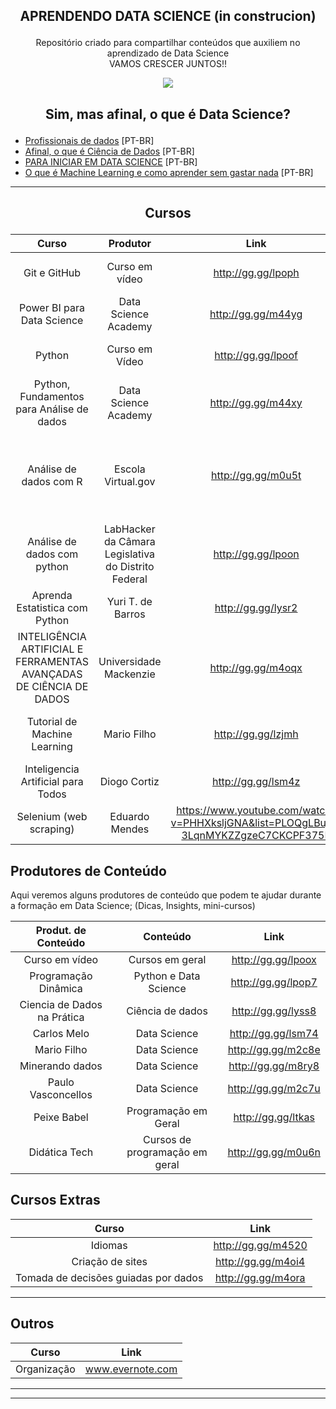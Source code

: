 ## <p align="center">APRENDENDO DATA SCIENCE (in construcion) </p>

<p align="center">
   Repositório criado para compartilhar conteúdos que auxiliem no aprendizado de Data Science
   <br>
   VAMOS CRESCER JUNTOS!!
   
  </p>
 <p align="center">
  <img src="https://pa1.narvii.com/6528/46f16974a996ce82e6ed5a581f9d7e13e544ddc0_00.gif">
    </p>


## <p align="center">Sim, mas afinal, o que é Data Science?</p>
   
   - [Profissionais de dados](https://medium.com/@luis.anderson.sp/10-tipos-de-profissionais-de-dados-de-engenheiros-de-dados-a--big-data-devops-e-analistas-de-94259531270f?ref=datahackers) [PT-BR]
- [Afinal, o que é Ciência de Dados](http://www.abgconsultoria.com.br/blog/afinal-o-que-e-data-science/) [PT-BR]
- [PARA INICIAR EM DATA SCIENCE](http://colaboradados.com.br/blogposts/para-iniciar-em-data-science.html) [PT-BR]
- [O que é Machine Learning e como aprender sem gastar nada](https://paulovasconcellos.com.br/o-que-e-machine-learning-e-como-aprender-sem-gastar-nada-2e612f13102b) [PT-BR]

---

## <p align="center">Cursos</p>

Curso|Produtor|Link|Obs
:---:|:---:|:---:|:---:|
Git e GitHub|Curso em vídeo|http://gg.gg/lpoph|Curso feito em formato de live
Power BI para Data Science| Data Science Academy| http://gg.gg/m44yg | Em andamento
Python|Curso em Vídeo| http://gg.gg/lpoof| Curso dividido em 3 Modulos
Python, Fundamentos para Análise de dados|Data Science Academy| http://gg.gg/m44xy| Gratuito com certificado
Análise de dados com R| Escola Virtual.gov| http://gg.gg/m0u5t| Curso introdutório com vários aspectos da área de Data Science
Análise de dados com python| LabHacker da Câmara Legislativa do Distrito Federal|http://gg.gg/lpoon|Curso em formato de LIVE
Aprenda Estatistica com Python| Yuri T. de Barros| http://gg.gg/lysr2| Post em blog
INTELIGÊNCIA ARTIFICIAL E FERRAMENTAS AVANÇADAS DE CIÊNCIA DE DADOS | Universidade Mackenzie| http://gg.gg/m4oqx | Gratís e com certificado
Tutorial de Machine Learning| Mario Filho|http://gg.gg/lzjmh|Tutorial com exemplo do Titanic
Inteligencia Artificial para Todos|Diogo Cortiz|http://gg.gg/lsm4z| No Youtube
Selenium (web scraping)| Eduardo Mendes| https://www.youtube.com/watch?v=PHHXksljGNA&list=PLOQgLBuj2-3LqnMYKZZgzeC7CKCPF375B| Youtube


## Produtores de Conteúdo
 Aqui veremos alguns produtores de conteúdo que podem te ajudar durante a formação em Data Science; (Dicas, Insights, mini-cursos)

 Produt. de Conteúdo|Conteúdo|Link
 :---:|:---:|:---:|
 Curso em vídeo|Cursos em geral|http://gg.gg/lpoox
 Programação Dinâmica|Python e Data Science|http://gg.gg/lpop7
 Ciencia de Dados na Prática|Ciência de dados|http://gg.gg/lyss8
  Carlos Melo|Data Science|http://gg.gg/lsm74
 Mario Filho|Data Science|http://gg.gg/m2c8e
 Minerando dados|Data Science|http://gg.gg/m8ry8
 Paulo Vasconcellos|Data Science|http://gg.gg/m2c7u
 Peixe Babel|Programação em Geral|http://gg.gg/ltkas
 Didática Tech| Cursos de programação em geral| http://gg.gg/m0u6n
 
 ## Cursos Extras
Curso|Link
:---:|:---:|
Idiomas | http://gg.gg/m4520
Criação de sites| http://gg.gg/m4oi4
Tomada de decisões guiadas por dados|http://gg.gg/m4ora
 ---
 
  ## Outros
Curso|Link
:---:|:---:|
Organização | www.evernote.com
 ---


---
